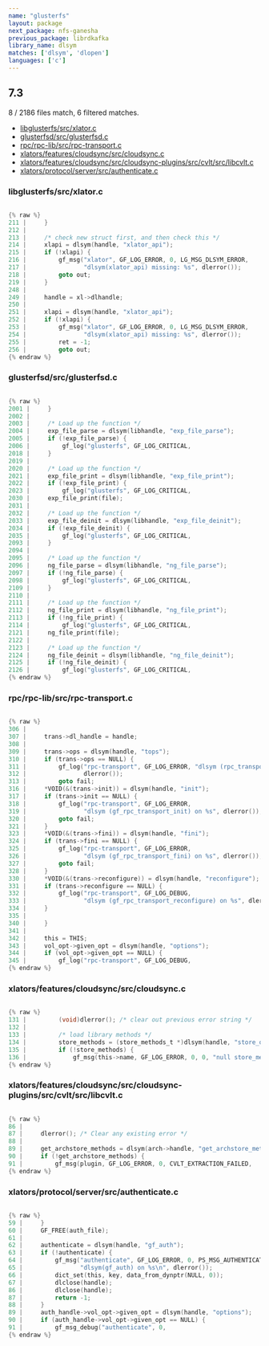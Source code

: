 ```yaml
---
name: "glusterfs"
layout: package
next_package: nfs-ganesha
previous_package: librdkafka
library_name: dlsym
matches: ['dlsym', 'dlopen']
languages: ['c']
---
```

## 7.3
8 / 2186 files match, 6 filtered matches.

 - [libglusterfs/src/xlator.c](#libglusterfssrcxlatorc)
 - [glusterfsd/src/glusterfsd.c](#glusterfsdsrcglusterfsdc)
 - [rpc/rpc-lib/src/rpc-transport.c](#rpcrpc-libsrcrpc-transportc)
 - [xlators/features/cloudsync/src/cloudsync.c](#xlatorsfeaturescloudsyncsrccloudsyncc)
 - [xlators/features/cloudsync/src/cloudsync-plugins/src/cvlt/src/libcvlt.c](#xlatorsfeaturescloudsyncsrccloudsync-pluginssrccvltsrclibcvltc)
 - [xlators/protocol/server/src/authenticate.c](#xlatorsprotocolserversrcauthenticatec)

### libglusterfs/src/xlator.c

```c

{% raw %}
211 |     }
212 | 
213 |     /* check new struct first, and then check this */
214 |     xlapi = dlsym(handle, "xlator_api");
215 |     if (!xlapi) {
216 |         gf_msg("xlator", GF_LOG_ERROR, 0, LG_MSG_DLSYM_ERROR,
217 |                "dlsym(xlator_api) missing: %s", dlerror());
218 |         goto out;
219 |     }
248 | 
249 |     handle = xl->dlhandle;
250 | 
251 |     xlapi = dlsym(handle, "xlator_api");
252 |     if (!xlapi) {
253 |         gf_msg("xlator", GF_LOG_ERROR, 0, LG_MSG_DLSYM_ERROR,
254 |                "dlsym(xlator_api) missing: %s", dlerror());
255 |         ret = -1;
256 |         goto out;
{% endraw %}

```
### glusterfsd/src/glusterfsd.c

```c

{% raw %}
2001 |     }
2002 | 
2003 |     /* Load up the function */
2004 |     exp_file_parse = dlsym(libhandle, "exp_file_parse");
2005 |     if (!exp_file_parse) {
2006 |         gf_log("glusterfs", GF_LOG_CRITICAL,
2018 |     }
2019 | 
2020 |     /* Load up the function */
2021 |     exp_file_print = dlsym(libhandle, "exp_file_print");
2022 |     if (!exp_file_print) {
2023 |         gf_log("glusterfs", GF_LOG_CRITICAL,
2030 |     exp_file_print(file);
2031 | 
2032 |     /* Load up the function */
2033 |     exp_file_deinit = dlsym(libhandle, "exp_file_deinit");
2034 |     if (!exp_file_deinit) {
2035 |         gf_log("glusterfs", GF_LOG_CRITICAL,
2093 |     }
2094 | 
2095 |     /* Load up the function */
2096 |     ng_file_parse = dlsym(libhandle, "ng_file_parse");
2097 |     if (!ng_file_parse) {
2098 |         gf_log("glusterfs", GF_LOG_CRITICAL,
2109 |     }
2110 | 
2111 |     /* Load up the function */
2112 |     ng_file_print = dlsym(libhandle, "ng_file_print");
2113 |     if (!ng_file_print) {
2114 |         gf_log("glusterfs", GF_LOG_CRITICAL,
2121 |     ng_file_print(file);
2122 | 
2123 |     /* Load up the function */
2124 |     ng_file_deinit = dlsym(libhandle, "ng_file_deinit");
2125 |     if (!ng_file_deinit) {
2126 |         gf_log("glusterfs", GF_LOG_CRITICAL,
{% endraw %}

```
### rpc/rpc-lib/src/rpc-transport.c

```c

{% raw %}
306 | 
307 |     trans->dl_handle = handle;
308 | 
309 |     trans->ops = dlsym(handle, "tops");
310 |     if (trans->ops == NULL) {
311 |         gf_log("rpc-transport", GF_LOG_ERROR, "dlsym (rpc_transport_ops) on %s",
312 |                dlerror());
313 |         goto fail;
316 |     *VOID(&(trans->init)) = dlsym(handle, "init");
317 |     if (trans->init == NULL) {
318 |         gf_log("rpc-transport", GF_LOG_ERROR,
319 |                "dlsym (gf_rpc_transport_init) on %s", dlerror());
320 |         goto fail;
321 |     }
323 |     *VOID(&(trans->fini)) = dlsym(handle, "fini");
324 |     if (trans->fini == NULL) {
325 |         gf_log("rpc-transport", GF_LOG_ERROR,
326 |                "dlsym (gf_rpc_transport_fini) on %s", dlerror());
327 |         goto fail;
328 |     }
330 |     *VOID(&(trans->reconfigure)) = dlsym(handle, "reconfigure");
331 |     if (trans->reconfigure == NULL) {
332 |         gf_log("rpc-transport", GF_LOG_DEBUG,
333 |                "dlsym (gf_rpc_transport_reconfigure) on %s", dlerror());
334 |     }
335 | 
340 |     }
341 | 
342 |     this = THIS;
343 |     vol_opt->given_opt = dlsym(handle, "options");
344 |     if (vol_opt->given_opt == NULL) {
345 |         gf_log("rpc-transport", GF_LOG_DEBUG,
{% endraw %}

```
### xlators/features/cloudsync/src/cloudsync.c

```c

{% raw %}
131 |         (void)dlerror(); /* clear out previous error string */
132 | 
133 |         /* load library methods */
134 |         store_methods = (store_methods_t *)dlsym(handle, "store_ops");
135 |         if (!store_methods) {
136 |             gf_msg(this->name, GF_LOG_ERROR, 0, 0, "null store_methods %s",
{% endraw %}

```
### xlators/features/cloudsync/src/cloudsync-plugins/src/cvlt/src/libcvlt.c

```c

{% raw %}
86 | 
87 |     dlerror(); /* Clear any existing error */
88 | 
89 |     get_archstore_methods = dlsym(arch->handle, "get_archstore_methods");
90 |     if (!get_archstore_methods) {
91 |         gf_msg(plugin, GF_LOG_ERROR, 0, CVLT_EXTRACTION_FAILED,
{% endraw %}

```
### xlators/protocol/server/src/authenticate.c

```c

{% raw %}
59 |     }
60 |     GF_FREE(auth_file);
61 | 
62 |     authenticate = dlsym(handle, "gf_auth");
63 |     if (!authenticate) {
64 |         gf_msg("authenticate", GF_LOG_ERROR, 0, PS_MSG_AUTHENTICATE_ERROR,
65 |                "dlsym(gf_auth) on %s\n", dlerror());
66 |         dict_set(this, key, data_from_dynptr(NULL, 0));
67 |         dlclose(handle);
86 |         dlclose(handle);
87 |         return -1;
88 |     }
89 |     auth_handle->vol_opt->given_opt = dlsym(handle, "options");
90 |     if (auth_handle->vol_opt->given_opt == NULL) {
91 |         gf_msg_debug("authenticate", 0,
{% endraw %}

```